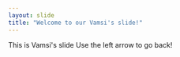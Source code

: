 ```yaml
---
layout: slide
title: "Welcome to our Vamsi's slide!"
---
```

This is Vamsi's slide
Use the left arrow to go back!
